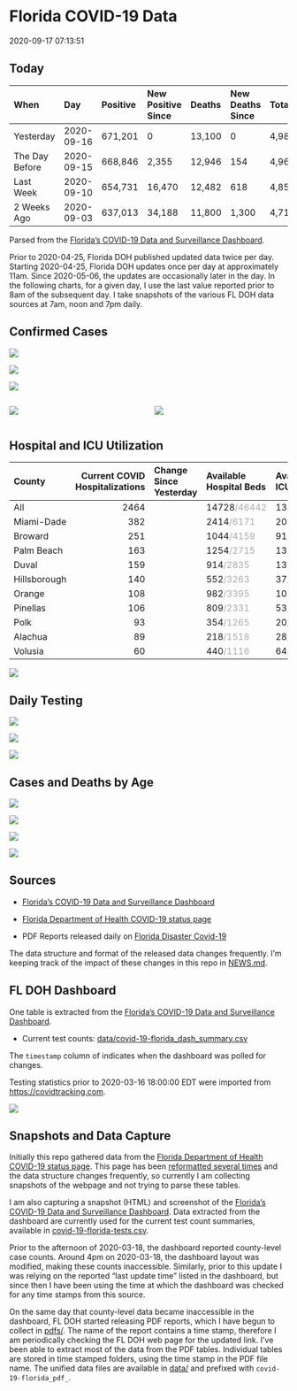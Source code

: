 Florida COVID-19 Data
================
2020-09-17 07:13:51

## Today

| When           | Day        | Positive | New Positive Since | Deaths | New Deaths Since | Total     |
| :------------- | :--------- | :------- | :----------------- | :----- | :--------------- | :-------- |
| Yesterday      | 2020-09-16 | 671,201  | 0                  | 13,100 | 0                | 4,984,023 |
| The Day Before | 2020-09-15 | 668,846  | 2,355              | 12,946 | 154              | 4,968,847 |
| Last Week      | 2020-09-10 | 654,731  | 16,470             | 12,482 | 618              | 4,850,259 |
| 2 Weeks Ago    | 2020-09-03 | 637,013  | 34,188             | 11,800 | 1,300            | 4,717,696 |

Parsed from the [Florida’s COVID-19 Data and Surveillance
Dashboard](https://fdoh.maps.arcgis.com/apps/opsdashboard/index.html#/8d0de33f260d444c852a615dc7837c86).

Prior to 2020-04-25, Florida DOH published updated data twice per day.
Starting 2020-04-25, Florida DOH updates once per day at approximately
11am. Since 2020-05-06, the updates are occasionally later in the day.
In the following charts, for a given day, I use the last value reported
prior to 8am of the subsequent day. I take snapshots of the various FL
DOH data sources at 7am, noon and 7pm daily.

## Confirmed Cases

![](plots/covid-19-florida-daily-test-changes.png)

![](plots/covid-19-florida-deaths-by-day.png)

![](plots/covid-19-florida-county-top-6.png)

<div class="columns">

<div class="column is-full-mobile">

![](plots/covid-19-florida-testing.png)

</div>

<div class="column is-full-mobile">

![](plots/covid-19-florida-total-positive.png)

</div>

</div>

## Hospital and ICU Utilization

| County       | Current COVID Hospitalizations | Change Since Yesterday | Available Hospital Beds                      | Available ICU Beds                         |
| :----------- | -----------------------------: | :--------------------- | :------------------------------------------- | :----------------------------------------- |
| All          |                           2464 |                        | 14728<span style="color: #aaa">/46442</span> | 1347<span style="color: #aaa">/4632</span> |
| Miami-Dade   |                            382 |                        | 2414<span style="color: #aaa">/6171</span>   | 204<span style="color: #aaa">/733</span>   |
| Broward      |                            251 |                        | 1044<span style="color: #aaa">/4159</span>   | 91<span style="color: #aaa">/376</span>    |
| Palm Beach   |                            163 |                        | 1254<span style="color: #aaa">/2715</span>   | 136<span style="color: #aaa">/273</span>   |
| Duval        |                            159 |                        | 914<span style="color: #aaa">/2835</span>    | 139<span style="color: #aaa">/298</span>   |
| Hillsborough |                            140 |                        | 552<span style="color: #aaa">/3263</span>    | 37<span style="color: #aaa">/333</span>    |
| Orange       |                            108 |                        | 982<span style="color: #aaa">/3395</span>    | 102<span style="color: #aaa">/269</span>   |
| Pinellas     |                            106 |                        | 809<span style="color: #aaa">/2331</span>    | 53<span style="color: #aaa">/241</span>    |
| Polk         |                             93 |                        | 354<span style="color: #aaa">/1265</span>    | 20<span style="color: #aaa">/122</span>    |
| Alachua      |                             89 |                        | 218<span style="color: #aaa">/1518</span>    | 28<span style="color: #aaa">/280</span>    |
| Volusia      |                             60 |                        | 440<span style="color: #aaa">/1116</span>    | 64<span style="color: #aaa">/160</span>    |

![](plots/covid-19-florida-icu-usage.png)

## Daily Testing

![](plots/covid-19-florida-tests-per-case.png)

<!-- ![](plots/covid-19-florida-change-new-cases.png) -->

![](plots/covid-19-florida-tests-percent-positive.png)

![](plots/covid-19-florida-test-and-case-growth.png)

## Cases and Deaths by Age

![](plots/covid-19-florida-weekly-events-by-age.png)

![](plots/covid-19-florida-age.png)

![](plots/covid-19-florida-age-deaths.png)

![](plots/covid-19-florida-age-sex.png)

## Sources

  - [Florida’s COVID-19 Data and Surveillance
    Dashboard](https://fdoh.maps.arcgis.com/apps/opsdashboard/index.html#/8d0de33f260d444c852a615dc7837c86)

  - [Florida Department of Health COVID-19 status
    page](http://www.floridahealth.gov/diseases-and-conditions/COVID-19/)

  - PDF Reports released daily on [Florida Disaster
    Covid-19](http://www.floridahealth.gov/diseases-and-conditions/COVID-19/)

The data structure and format of the released data changes frequently.
I’m keeping track of the impact of these changes in this repo in
[NEWS.md](NEWS.md).

## FL DOH Dashboard

One table is extracted from the [Florida’s COVID-19 Data and
Surveillance
Dashboard](https://fdoh.maps.arcgis.com/apps/opsdashboard/index.html#/8d0de33f260d444c852a615dc7837c86).

  - Current test counts:
    [data/covid-19-florida\_dash\_summary.csv](data/covid-19-florida_dash_summary.csv)

The `timestamp` column of indicates when the dashboard was polled for
changes.

Testing statistics prior to 2020-03-16 18:00:00 EDT were imported from
<https://covidtracking.com>.

![](screenshots/fodh_maps_arcgis_com__apps__opsdashboard.png)

## Snapshots and Data Capture

Initially this repo gathered data from the [Florida Department of Health
COVID-19 status
page](http://www.floridahealth.gov/diseases-and-conditions/COVID-19/).
This page has been [reformatted several
times](screenshots/floridahealth_gov__diseases-and-conditions__COVID-19.png)
and the data structure changes frequently, so currently I am collecting
snapshots of the webpage and not trying to parse these tables.

I am also capturing a snapshot (HTML) and screenshot of the [Florida’s
COVID-19 Data and Surveillance
Dashboard](https://fdoh.maps.arcgis.com/apps/opsdashboard/index.html#/8d0de33f260d444c852a615dc7837c86).
Data extracted from the dashboard are currently used for the current
test count summaries, available in
[covid-19-florida-tests.csv](covid-19-florida-tests.csv).

Prior to the afternoon of 2020-03-18, the dashboard reported
county-level case counts. Around 4pm on 2020-03-18, the dashboard layout
was modified, making these counts inaccessible. Similarly, prior to this
update I was relying on the reported “last update time” listed in the
dashboard, but since then I have been using the time at which the
dashboard was checked for any time stamps from this source.

On the same day that county-level data became inaccessible in the
dashboard, FL DOH started releasing PDF reports, which I have begun to
collect in [pdfs/](pdfs/). The name of the report contains a time stamp,
therefore I am periodically checking the FL DOH web page for the updated
link. I’ve been able to extract most of the data from the PDF tables.
Individual tables are stored in time stamped folders, using the time
stamp in the PDF file name. The unified data files are available in
[data/](data/) and prefixed with `covid-19-florida_pdf_`.
